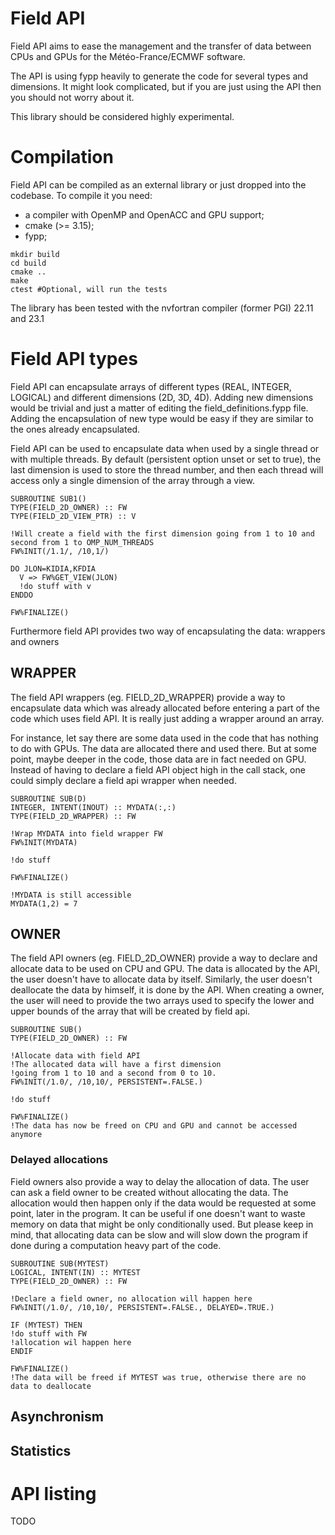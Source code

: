 # Field API

Field API aims to ease the management and the transfer of data between CPUs and
GPUs for the Météo-France/ECMWF software.

The API is using fypp heavily to generate the code for several types and
dimensions. It might look complicated, but if you are just using the API then
you should not worry about it.

This library should be considered highly experimental.

# Compilation

Field API can be compiled as an external library or just dropped into the
codebase. To compile it you need:
- a compiler with OpenMP and OpenACC and GPU support;
- cmake (>= 3.15);
- fypp;

```
mkdir build
cd build
cmake ..
make
ctest #Optional, will run the tests
```

The library has been tested with the nvfortran compiler (former PGI) 22.11 and
23.1

# Field API types

Field API can encapsulate arrays of different types (REAL, INTEGER, LOGICAL)
and different dimensions (2D, 3D, 4D). Adding new dimensions would be trivial
and just a matter of editing the field\_definitions.fypp file. Adding the
encapsulation of new type would be easy if they are similar to the ones already
encapsulated.

Field API can be used to encapsulate data when used by a single thread or with
multiple threads. By default (persistent option unset or set to true), the last
dimension is used to store the thread number, and then each thread will access
only a single dimension of the array through a view.

```
SUBROUTINE SUB1()
TYPE(FIELD_2D_OWNER) :: FW
TYPE(FIELD_2D_VIEW_PTR) :: V

!Will create a field with the first dimension going from 1 to 10 and second from 1 to OMP_NUM_THREADS
FW%INIT(/1.1/, /10,1/)

DO JLON=KIDIA,KFDIA
  V => FW%GET_VIEW(JLON)
  !do stuff with v
ENDDO
  
FW%FINALIZE()
```

Furthermore field API provides two way of encapsulating the data: wrappers
and owners

## WRAPPER

The field API wrappers (eg. FIELD\_2D\_WRAPPER) provide a way to encapsulate
data which was already allocated before entering a part of the code which uses
field API. It is really just adding a wrapper around an array.

For instance, let say there are some data used in the code that has nothing to
do with GPUs. The data are allocated there and used there. But at some point,
maybe deeper in the code, those data are in fact needed on GPU. Instead of
having to declare a field API object high in the call stack, one could simply
declare a field api wrapper when needed.

```
SUBROUTINE SUB(D)
INTEGER, INTENT(INOUT) :: MYDATA(:,:)
TYPE(FIELD_2D_WRAPPER) :: FW

!Wrap MYDATA into field wrapper FW
FW%INIT(MYDATA)

!do stuff

FW%FINALIZE()

!MYDATA is still accessible
MYDATA(1,2) = 7
```

## OWNER

The field API owners (eg. FIELD\_2D\_OWNER) provide a way to declare and
allocate  data to be used on CPU and GPU. The data is allocated by the API, the 
user doesn't have to allocate data by itself. Similarly, the user doesn't 
deallocate the data by himself, it is done by the API. When creating a owner,
the user will need to provide the two arrays used to specify the lower and
upper bounds of the array that will be created by field api.

```
SUBROUTINE SUB()
TYPE(FIELD_2D_OWNER) :: FW

!Allocate data with field API 
!The allocated data will have a first dimension
!going from 1 to 10 and a second from 0 to 10.
FW%INIT(/1.0/, /10,10/, PERSISTENT=.FALSE.)

!do stuff

FW%FINALIZE()
!The data has now be freed on CPU and GPU and cannot be accessed anymore
```

### Delayed allocations

Field owners also provide a way to delay the allocation of data. The user can
ask a field owner to be created without allocating the data. The allocation
would then happen only if the data would be requested at some point, later in
the program. It can be useful if one doesn't want to waste memory on data that
might be only conditionally used. But please keep in mind, that allocating data
can be slow and will slow down the program if done during a computation heavy
part of the code.

```
SUBROUTINE SUB(MYTEST)
LOGICAL, INTENT(IN) :: MYTEST
TYPE(FIELD_2D_OWNER) :: FW

!Declare a field owner, no allocation will happen here
FW%INIT(/1.0/, /10,10/, PERSISTENT=.FALSE., DELAYED=.TRUE.)

IF (MYTEST) THEN
!do stuff with FW
!allocation wil happen here
ENDIF

FW%FINALIZE()
!The data will be freed if MYTEST was true, otherwise there are no data to deallocate
```

## Asynchronism

## Statistics

# API listing

TODO
